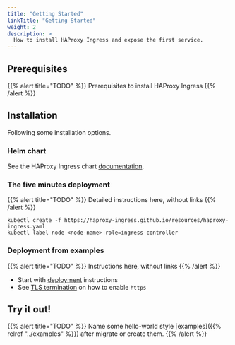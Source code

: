 ```yaml
---
title: "Getting Started"
linkTitle: "Getting Started"
weight: 2
description: >
  How to install HAProxy Ingress and expose the first service.
---
```


## Prerequisites

{{% alert title="TODO" %}}
Prerequisites to install HAProxy Ingress
{{% /alert %}}

## Installation

Following some installation options.

### Helm chart

See the HAProxy Ingress chart [documentation](https://github.com/helm/charts/tree/master/incubator/haproxy-ingress).

### The five minutes deployment

{{% alert title="TODO" %}}
Detailed instructions here, without links
{{% /alert %}}

```
kubectl create -f https://haproxy-ingress.github.io/resources/haproxy-ingress.yaml
kubectl label node <node-name> role=ingress-controller
```

### Deployment from examples

{{% alert title="TODO" %}}
Instructions here, without links
{{% /alert %}}

* Start with [deployment](https://github.com/jcmoraisjr/haproxy-ingress/tree/master/examples/deployment) instructions
* See [TLS termination](https://github.com/jcmoraisjr/haproxy-ingress/tree/master/examples/tls-termination) on how to enable `https`

## Try it out!

{{% alert title="TODO" %}}
Name some hello-world style [examples]({{% relref "../examples" %}}) after migrate or create them.
{{% /alert %}}
